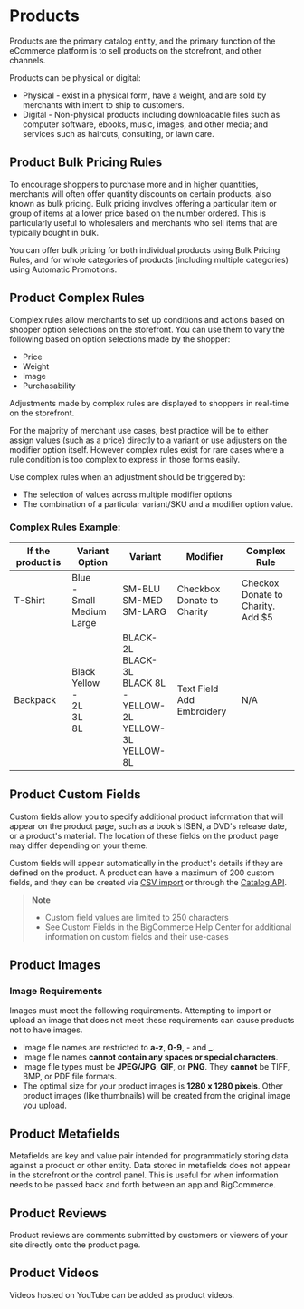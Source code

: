 # Products
Products are the primary catalog entity, and the primary function of the eCommerce platform is to sell products on the storefront, and other channels.

Products can be physical or digital:
* Physical - exist in a physical form, have a weight, and are sold by merchants with intent to ship to customers.
* Digital - Non-physical products including downloadable files such as computer software, ebooks, music, images, and other media; and services such as haircuts, consulting, or lawn care.

## Product Bulk Pricing Rules

To encourage shoppers to purchase more and in higher quantities, merchants will often offer quantity discounts on certain products, also known as bulk pricing. Bulk pricing involves offering a particular item or group of items at a lower price based on the number ordered. This is particularly useful to wholesalers and merchants who sell items that are typically bought in bulk.

You can offer bulk pricing for both individual products using Bulk Pricing Rules, and for whole categories of products (including multiple categories) using Automatic Promotions.

## Product Complex Rules

Complex rules allow merchants to set up conditions and actions based on shopper option selections on the storefront. You can use them to vary the following based on option selections made by the shopper:
* Price
* Weight
* Image
* Purchasability

Adjustments made by complex rules are displayed to shoppers in real-time on the storefront.

For the majority of merchant use cases, best practice will be to either assign values (such as a price) directly to a variant or use adjusters on the modifier option itself. However complex rules exist for rare cases where a rule condition is too complex to express in those forms easily.

Use complex rules when an adjustment should be triggered by:

* The selection of values across multiple modifier options
* The combination of a particular variant/SKU and a modifier option value.

### Complex Rules Example:

| If the product is | Variant Option | Variant |Modifier | Complex Rule |
| -- | -- | -- | -- | -- |
| T-Shirt | Blue<br>-<br> Small<br> Medium<br> Large| SM-BLU<br> SM-MED <br> SM-LARG| Checkbox<br>Donate to Charity| Checkox<br> Donate to Charity.<br> Add $5
| Backpack | Black<br>Yellow<br>-<br>2L <br> 3L<br> 8L |BLACK-2L<br>BLACK-3L<br>BLACK 8L<br>-<br>YELLOW-2L<br>YELLOW-3L<br>YELLOW-8L| Text Field<br> Add Embroidery| N/A|


## Product Custom Fields

Custom fields allow you to specify additional product information that will appear on the product page, such as a book's ISBN, a DVD's release date, or a product's material. The location of these fields on the product page may differ depending on your theme.

Custom fields will appear automatically in the product's details if they are defined on the product. A product can have a maximum of 200 custom fields, and they can be created via [CSV import](https://support.bigcommerce.com/s/article/Importing-Exporting-Products?) or through the [Catalog API](https://developer.bigcommerce.com/api-reference/catalog/catalog-api/product-custom-fields/createcustomfield).

> **Note** 
> * Custom field values are limited to 250 characters
> * See Custom Fields in the BigCommerce Help Center for additional information on custom fields and their use-cases

## Product Images

### Image Requirements
Images must meet the following requirements. Attempting to import or upload an image that does not meet these requirements can cause products not to have images.

* Image file names are restricted to **a-z**, **0-9**, - and **_**.
* Image file names **cannot contain any spaces or special characters**.
* Image file types must be **JPEG/JPG**, **GIF**, or **PNG**. They **cannot** be TIFF, BMP, or PDF file formats.
* The optimal size for your product images is **1280 x 1280 pixels**. Other product images (like thumbnails) will be created from the original image you upload.

## Product Metafields

Metafields are key and value pair intended for programmaticly storing data against a product or other entity. Data stored in metafields does not appear in the storefront or the control panel. This is useful for when information needs to be passed back and forth between an app and BigCommerce.

## Product Reviews

Product reviews are comments submitted by customers or viewers of your site directly onto the product page.

## Product Videos

Videos hosted on YouTube can be added as product videos. 